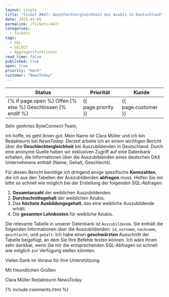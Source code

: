 ```yaml
---
layout: single
title: "Ticket #447: Geschlechtergleichheit bei Azubis in Deutschland"
date: 2025-03-05
permalink: /Tickets/447/
categories:
  - Tickets
tags:
  - SQL
  - SELECT
  - Aggregatsfunktionen
read_time: false
published: true
open: true
priority: "Hoch"
customer: "NewsToday"
---
```


| Status | Priorität | Kunde |
|--------|----------|--------|
| {% if page.open %} Offen {% else %} Geschlossen {% endif %} | {{ page.priority }} | {{ page.customer }} |

Sehr geehrtes ByteConnect-Team,

ich hoffe, es geht Ihnen gut. Mein Name ist Clara Müller und ich bin Redakteurin bei *NewsToday*. Derzeit arbeite ich an einem wichtigen Bericht über die **Geschlechtergleichheit** bei Auszubildenden in Deutschland. Durch eine anonyme Quelle haben wir exklusiven Zugriff auf eine Datenbank erhalten, die Informationen über die Auszubildenden eines deutschen DAX Unternehmens enthält (Name, Gehalt, Geschlecht).

Für diesen Bericht benötige ich dringend einige spezifische **Kennzahlen**, die ich aus den Tabellen der Auszubildenden **abfragen** muss. Helfen Sie mir bitte so schnell wie möglich bei der Erstellung der folgenden SQL-Abfragen:

1. **Gesamtanzahl** der weiblichen Auszubildenden.
2. **Durchschnittsgehalt** der weiblichen Azubis.
3. Das **höchste Ausbildungsgehalt**, das eine weibliche Auszubildende erhält.
4. Die **gesamten Lohnkosten** für weibliche Azubis.

Die relevante Tabelle in unserer Datenbank ist
`Auszubildende`. Sie enthält die folgenden Informationen über die Auszubildenden: `id`, `vorname`, `nachname`, `geschlecht`, und `gehalt`. Ich habe einen **geschwärzten** Ausschnitt der Tabelle beigefügt, an dem Sie Ihre Befehle testen können. Ich wäre Ihnen sehr dankbar, wenn Sie mir die entsprechenden SQL-Abfragen so schnell wie möglich zur Verfügung stellen könnten.

Vielen Dank im Voraus für Ihre Unterstützung.

Mit freundlichen Grüßen

Clara Müller Redakteurin NewsToday

{% include comments.html %}